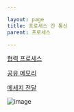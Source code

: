 ```yaml
---

layout: page
title: 프로세스 간 통신
parent: 프로세스

---
```


[협력 프로세스](협력-프로세스.html)

[공유 메모리](공유-메모리.html)

[메세지 전달](메세지-전달.html)

![image](https://user-images.githubusercontent.com/116250393/211209088-5c7e51e5-2ad8-4486-828e-b8e808734345.png)

